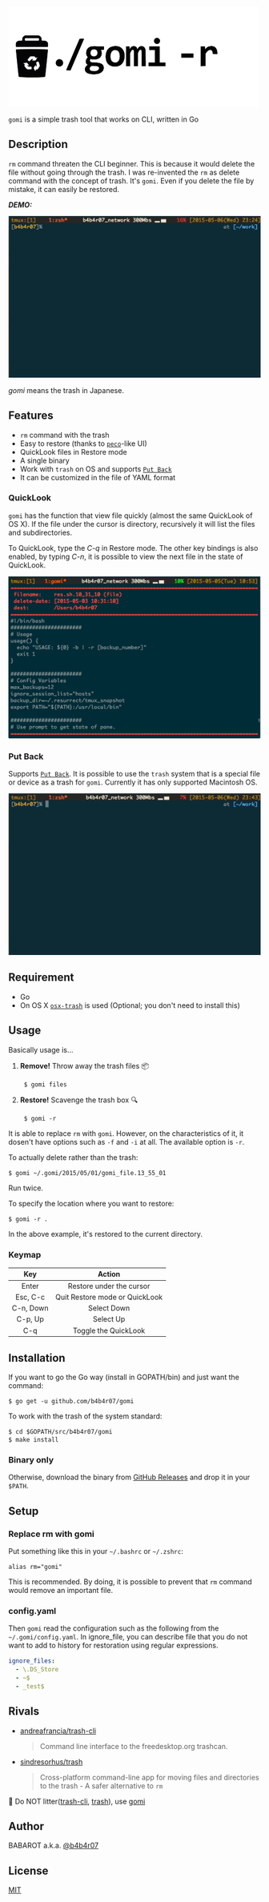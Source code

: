 ![log](./img/gomi-logo.png)

`gomi` is a simple trash tool that works on CLI, written in Go

## Description

`rm` command threaten the CLI beginner. This is because it would delete the file without going through the trash. I was re-invented the `rm` as delete command with the concept of trash. It's `gomi`. Even if you delete the file by mistake, it can easily be restored.

***DEMO:***

![demo](./img/gomi.gif)

*gomi* means the trash in Japanese.

## Features

- `rm` command with the trash
- Easy to restore (thanks to [`peco`](https://github.com/peco/peco)-like UI)
- QuickLook files in Restore mode
- A single binary
- Work with `trash` on OS and supports [`Put Back`](http://www.mac-fusion.com/trash-tip-how-to-put-files-back-to-their-original-location/)
- It can be customized in the file of YAML format

### QuickLook

`gomi` has the function that view file quickly (almost the same QuickLook of OS X). If the file under the cursor is directory, recursively it will list the files and subdirectories.

To QuickLook, type the *C-q* in Restore mode. The other key bindings is also enabled, by typing *C-n*, it is possible to view the next file in the state of QuickLook.

![ql](./img/quicklook.png)

### Put Back

Supports [`Put Back`](http://www.mac-fusion.com/trash-tip-how-to-put-files-back-to-their-original-location/). It is possible to use the `trash` system that is a special file or device as a trash for `gomi`. Currently it has only supported Macintosh OS.

![put back](./img/gomi_system.gif)

## Requirement

- Go
- On OS X [`osx-trash`](https://github.com/sindresorhus/osx-trash) is used (Optional; you don't need to install this)

## Usage

Basically usage is...

1. **Remove!** Throw away the trash files :package:

		$ gomi files

2. **Restore!** Scavenge the trash box :mag:

		$ gomi -r

It is able to replace `rm` with `gomi`. However, on the characteristics of it, it dosen't have options such as `-f` and `-i` at all. The available option is `-r`.

To actually delete rather than the trash:

	$ gomi ~/.gomi/2015/05/01/gomi_file.13_55_01

Run twice.

To specify the location where you want to restore:

	$ gomi -r .

In the above example, it's restored to the current directory.

### Keymap

| Key | Action |
|:---:|:---:|
| Enter | Restore under the cursor |
| Esc, C-c | Quit Restore mode or QuickLook |
| C-n, Down | Select Down |
| C-p, Up | Select Up |
| C-q | Toggle the QuickLook |

## Installation

If you want to go the Go way (install in GOPATH/bin) and just want the command:

	$ go get -u github.com/b4b4r07/gomi

To work with the trash of the system standard:

	$ cd $GOPATH/src/b4b4r07/gomi
	$ make install

### Binary only

Otherwise, download the binary from [GitHub Releases](https://github.com/b4b4r07/gomi/releases) and drop it in your `$PATH`.

## Setup

### Replace rm with gomi

Put something like this in your `~/.bashrc` or `~/.zshrc`:

```
alias rm="gomi"
```

This is recommended. By doing, it is possible to prevent that `rm` command would remove an important file.

### config.yaml

Then `gomi` read the configuration such as the following from the `~/.gomi/config.yaml`. In ignore_file, you can describe file that you do not want to add to history for restoration using regular expressions.

```yaml
ignore_files:
  - \.DS_Store
  - ~$
  - _test$
```

## Rivals

- [andreafrancia/trash-cli](https://github.com/andreafrancia/trash-cli)

	> Command line interface to the freedesktop.org trashcan.

- [sindresorhus/trash](https://github.com/sindresorhus/trash)

	> Cross-platform command-line app for moving files and directories to the trash - A safer alternative to `rm`

:do_not_litter: Do NOT litter([trash-cli](https://github.com/andreafrancia/trash-cli), [trash](https://github.com/sindresorhus/trash)), use [gomi](https://github.com/b4b4r07/gomi)

## Author

BABAROT a.k.a. [@b4b4r07](https://twitter.com/b4b4r07)

## License

[MIT](https://raw.githubusercontent.com/b4b4r07/dotfiles/master/doc/LICENSE-MIT.txt)
